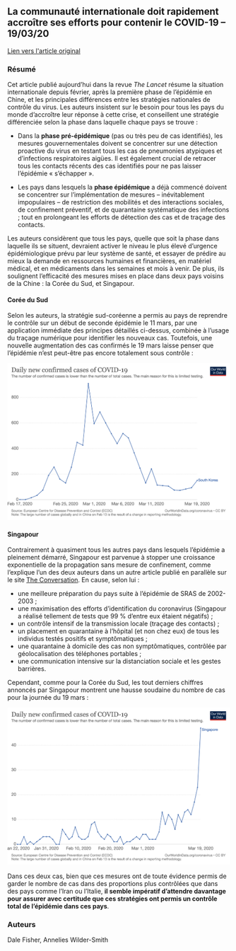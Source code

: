 ## La communauté internationale doit rapidement accroître ses efforts pour contenir le COVID-19 – 19/03/20

[Lien vers l'article original](https://www.thelancet.com/journals/lancet/article/PIIS0140-6736(20)30679-6/fulltext)

### Résumé

Cet article publié aujourd’hui dans la revue _The Lancet_ résume la situation internationale depuis février, après la première phase de l’épidémie en Chine, et les principales différences entre les stratégies nationales de contrôle du virus. Les auteurs insistent sur le besoin pour tous les pays du monde d’accroître leur réponse à cette crise, et conseillent une stratégie différenciée selon la phase dans laquelle chaque pays se trouve :

- Dans la **phase pré-épidémique** (pas ou très peu de cas identifiés), les mesures gouvernementales doivent se concentrer sur une détection proactive du virus en testant tous les cas de pneumonies atypiques et d’infections respiratoires aigües. Il est également crucial de retracer tous les contacts récents des cas identifiés pour ne pas laisser l’épidémie « s’échapper ».

- Les pays dans lesquels la **phase épidémique** a déjà commencé doivent se concentrer sur l’implémentation de mesures – inévitablement impopulaires – de restriction des mobilités et des interactions sociales, de confinement préventif, et de quarantaine systématique des infections ; tout en prolongeant les efforts de détection des cas et de traçage des contacts.

Les auteurs considèrent que tous les pays, quelle que soit la phase dans laquelle ils se situent, devraient activer le niveau le plus élevé d’urgence épidémiologique prévu par leur système de santé, et essayer de prédire au mieux la demande en ressources humaines et financières, en matériel médical, et en médicaments dans les semaines et mois à venir. De plus, ils soulignent l’efficacité des mesures mises en place dans deux pays voisins de la Chine : la Corée du Sud, et Singapour.

#### Corée du Sud

Selon les auteurs, la stratégie sud-coréenne a permis au pays de reprendre le contrôle sur un début de seconde épidémie le 11 mars, par une application immédiate des principes détaillés ci-dessus, combinée à l’usage du traçage numérique pour identifier les nouveaux cas. Toutefois, une nouvelle augmentation des cas confirmés le 19 mars laisse penser que l’épidémie n’est peut-être pas encore totalement sous contrôle :

![Corée du Sud](/img/200319_southkorea.png)

#### Singapour

Contrairement à quasiment tous les autres pays dans lesquels l’épidémie a pleinement démarré, Singapour est parvenue à stopper une croissance exponentielle de la propagation sans mesure de confinement, comme l’explique l’un des deux auteurs dans un autre article publié en parallèle sur le site [The Conversation](https://theconversation.com/why-singapores-coronavirus-response-worked-and-what-we-can-all-learn-134024). En cause, selon lui :

- une meilleure préparation du pays suite à l’épidémie de SRAS de 2002-2003 ;
- une maximisation des efforts d’identification du coronavirus (Singapour a réalisé tellement de tests que 99 % d’entre eux étaient négatifs) ;
- un contrôle intensif de la transmission locale (traçage des contacts) ;
- un placement en quarantaine à l’hôpital (et non chez eux) de tous les individus testés positifs et symptômatiques ;
- une quarantaine à domicile des cas non symptômatiques, contrôlée par géolocalisation des téléphones portables ;
- une communication intensive sur la distanciation sociale et les gestes barrières.

Cependant, comme pour la Corée du Sud, les tout derniers chiffres annoncés par Singapour montrent une hausse soudaine du nombre de cas pour la journée du 19 mars :

![Singapour](/img/200319_singapore.png)

Dans ces deux cas, bien que ces mesures ont de toute évidence permis de garder le nombre de cas dans des proportions plus contrôlées que dans des pays comme l’Iran ou l’Italie, **il semble impératif d’attendre davantage pour assurer avec certitude que ces stratégies ont permis un contrôle total de l’épidémie dans ces pays**.

### Auteurs

Dale Fisher, Annelies Wilder-Smith
